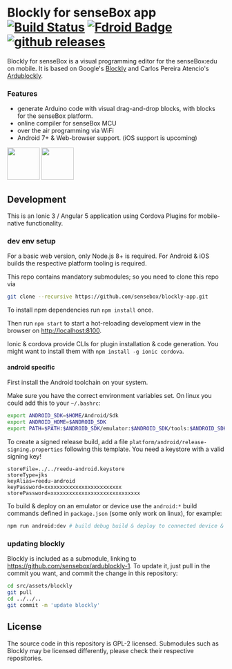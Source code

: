 # Blockly for senseBox app [![Build Status](https://travis-ci.org/sensebox/blockly-app.svg?branch=master)][travis] [![Fdroid Badge](https://img.shields.io/f-droid/v/de.sensebox.blockly.svg)][fdroid] [![github releases](https://img.shields.io/github/release/sensebox/blockly-app.svg?logo=github)][releases]

Blockly for senseBox is a visual programming editor for the senseBox:edu on mobile.
It is based on Google's [Blockly](https://developers.google.com/blockly/) and Carlos Pereira Atencio's [Ardublockly](https://github.com/carlosperate/ardublockly).

### Features
- generate Arduino code with visual drag-and-drop blocks, with blocks for the senseBox platform.
- online compiler for senseBox MCU
- over the air programming via WiFi
- Android 7+ & Web-browser support. (iOS support is upcoming)

[<img src="https://fdroid.gitlab.io/artwork/badge/get-it-on.png" height="75" />][fdroid]
[<img src="https://play.google.com/intl/en_us/badges/images/generic/en_badge_web_generic.png" height="75" />][playstore]

[travis]:     https://travis-ci.org/sensebox/blockly-app
[releases]:   https://github.com/sensebox/blockly-app/releases
[fdroid]:     https://fdroid.org/de/packages/de.sensebox.blockly/
[playstore]:  https://play.google.com/store/apps/details?id=de.sensebox.blockly

## Development
This is an Ionic 3 / Angular 5 application using Cordova Plugins for mobile-native functionality.


### dev env setup
For a basic web version, only Node.js 8+ is required.
For Android & iOS builds the respective platform tooling is required.

This repo contains mandatory submodules; so you need to clone this repo via
```sh
git clone --recursive https://github.com/sensebox/blockly-app.git
```

To install npm dependencies run `npm install` once.

Then run `npm start` to start a hot-reloading development view in the browser on <http://localhost:8100>.

Ionic & cordova provide CLIs for plugin installation & code generation. You might want to install them with `npm install -g ionic cordova`.

#### android specific
First install the Android toolchain on your system.

Make sure you have the correct environment variables set.
On linux you could add this to your `~/.bashrc`:
```bash
export ANDROID_SDK=$HOME/Android/Sdk
export ANDROID_HOME=$ANDROID_SDK
export PATH=$PATH:$ANDROID_SDK/emulator:$ANDROID_SDK/tools:$ANDROID_SDK/tools/bin:$ANDROID_SDK/platform-tools:$ANDROID_SDK/build-tools/28.0.3
```

To create a signed release build, add a file `platform/android/release-signing.properties` following this template.
You need a keystore with a valid signing key!

```properties
storeFile=../../reedu-android.keystore
storeType=jks
keyAlias=reedu-android
keyPassword=xxxxxxxxxxxxxxxxxxxxxxxxx
storePassword=xxxxxxxxxxxxxxxxxxxxxxxxxxxxx
```

To build & deploy on an emulator or device use the `android:*` build commands defined in `package.json` (some only work on linux), for example:
```bash
npm run android:dev # build debug build & deploy to connected device & restart app
```

### updating blockly
Blockly is included as a submodule, linking to <https://github.com/sensebox/ardublockly-1>.
To update it, just pull in the commit you want, and commit the change in this repository:
```bash
cd src/assets/blockly
git pull
cd ../../..
git commit -m 'update blockly'
```

## License
The source code in this repository is GPL-2 licensed.
Submodules such as Blockly may be licensed differently, please check their respective repositories.
